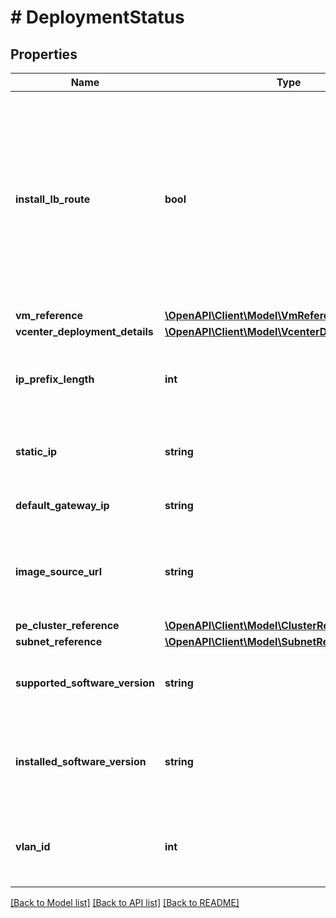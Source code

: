 # # DeploymentStatus

## Properties

Name | Type | Description | Notes
------------ | ------------- | ------------- | -------------
**install_lb_route** | **bool** | Boolean flag indicating user opt-in for installing Xi LB route in on-prem PC and PE CVMs provided on-prem PC, PE and VPN VM are in the same subnet | [optional]
**vm_reference** | [**\OpenAPI\Client\Model\VmReference**](VmReference.md) |  | [optional]
**vcenter_deployment_details** | [**\OpenAPI\Client\Model\VcenterDeploymentDetails**](VcenterDeploymentDetails.md) |  | [optional]
**ip_prefix_length** | **int** | IP prefix length of the subnet that the gateway VM is on. | [optional]
**static_ip** | **string** | Static IP address of the VPN gateway VM. | [optional]
**default_gateway_ip** | **string** | Default gateway IP address. | [optional]
**image_source_url** | **string** | The software image installed on the gateway appliance. | [optional]
**pe_cluster_reference** | [**\OpenAPI\Client\Model\ClusterReference**](ClusterReference.md) |  | [optional]
**subnet_reference** | [**\OpenAPI\Client\Model\SubnetReference**](SubnetReference.md) |  | [optional]
**supported_software_version** | **string** | The supported gateway appliance version. | [optional]
**installed_software_version** | **string** | The software version installed on the gateway appliance. | [optional]
**vlan_id** | **int** | The on-prem VLAN to deploy the VPN gateway on. | [optional]

[[Back to Model list]](../../README.md#models) [[Back to API list]](../../README.md#endpoints) [[Back to README]](../../README.md)
